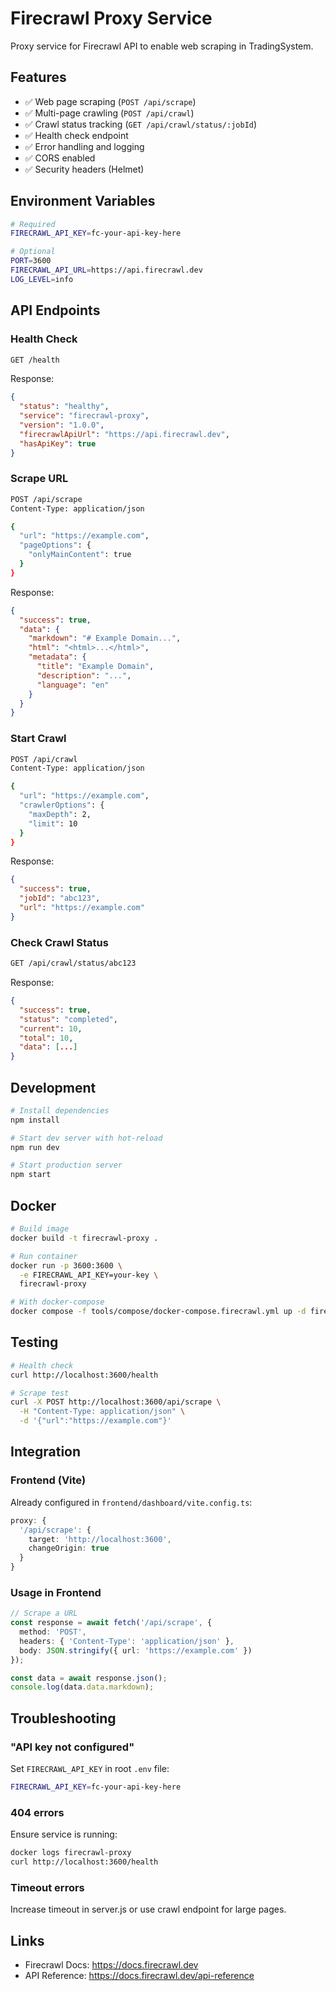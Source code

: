 # Firecrawl Proxy Service

Proxy service for Firecrawl API to enable web scraping in TradingSystem.

## Features

- ✅ Web page scraping (`POST /api/scrape`)
- ✅ Multi-page crawling (`POST /api/crawl`)
- ✅ Crawl status tracking (`GET /api/crawl/status/:jobId`)
- ✅ Health check endpoint
- ✅ Error handling and logging
- ✅ CORS enabled
- ✅ Security headers (Helmet)

## Environment Variables

```bash
# Required
FIRECRAWL_API_KEY=fc-your-api-key-here

# Optional
PORT=3600
FIRECRAWL_API_URL=https://api.firecrawl.dev
LOG_LEVEL=info
```

## API Endpoints

### Health Check

```bash
GET /health
```

Response:
```json
{
  "status": "healthy",
  "service": "firecrawl-proxy",
  "version": "1.0.0",
  "firecrawlApiUrl": "https://api.firecrawl.dev",
  "hasApiKey": true
}
```

### Scrape URL

```bash
POST /api/scrape
Content-Type: application/json

{
  "url": "https://example.com",
  "pageOptions": {
    "onlyMainContent": true
  }
}
```

Response:
```json
{
  "success": true,
  "data": {
    "markdown": "# Example Domain...",
    "html": "<html>...</html>",
    "metadata": {
      "title": "Example Domain",
      "description": "...",
      "language": "en"
    }
  }
}
```

### Start Crawl

```bash
POST /api/crawl
Content-Type: application/json

{
  "url": "https://example.com",
  "crawlerOptions": {
    "maxDepth": 2,
    "limit": 10
  }
}
```

Response:
```json
{
  "success": true,
  "jobId": "abc123",
  "url": "https://example.com"
}
```

### Check Crawl Status

```bash
GET /api/crawl/status/abc123
```

Response:
```json
{
  "success": true,
  "status": "completed",
  "current": 10,
  "total": 10,
  "data": [...]
}
```

## Development

```bash
# Install dependencies
npm install

# Start dev server with hot-reload
npm run dev

# Start production server
npm start
```

## Docker

```bash
# Build image
docker build -t firecrawl-proxy .

# Run container
docker run -p 3600:3600 \
  -e FIRECRAWL_API_KEY=your-key \
  firecrawl-proxy

# With docker-compose
docker compose -f tools/compose/docker-compose.firecrawl.yml up -d firecrawl-proxy
```

## Testing

```bash
# Health check
curl http://localhost:3600/health

# Scrape test
curl -X POST http://localhost:3600/api/scrape \
  -H "Content-Type: application/json" \
  -d '{"url":"https://example.com"}'
```

## Integration

### Frontend (Vite)

Already configured in `frontend/dashboard/vite.config.ts`:

```typescript
proxy: {
  '/api/scrape': {
    target: 'http://localhost:3600',
    changeOrigin: true
  }
}
```

### Usage in Frontend

```typescript
// Scrape a URL
const response = await fetch('/api/scrape', {
  method: 'POST',
  headers: { 'Content-Type': 'application/json' },
  body: JSON.stringify({ url: 'https://example.com' })
});

const data = await response.json();
console.log(data.data.markdown);
```

## Troubleshooting

### "API key not configured"

Set `FIRECRAWL_API_KEY` in root `.env` file:

```bash
FIRECRAWL_API_KEY=fc-your-api-key-here
```

### 404 errors

Ensure service is running:
```bash
docker logs firecrawl-proxy
curl http://localhost:3600/health
```

### Timeout errors

Increase timeout in server.js or use crawl endpoint for large pages.

## Links

- Firecrawl Docs: https://docs.firecrawl.dev
- API Reference: https://docs.firecrawl.dev/api-reference
